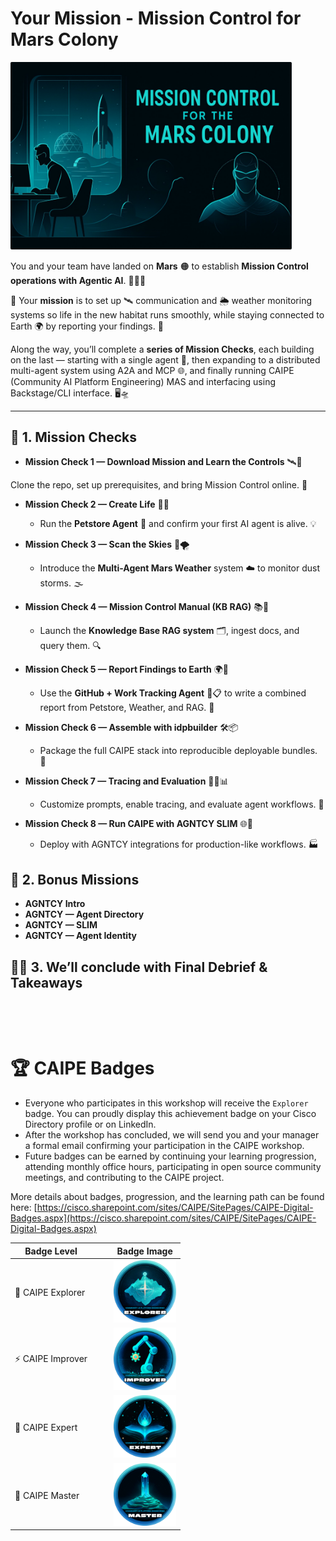 # Your Mission - Mission Control for Mars Colony

<img src="images/mission-control.svg" alt="Mission Control" width="450">

You and your team have landed on **Mars** 🟠 to establish **Mission Control operations with Agentic AI**. 📡🤖🚀

🎯 Your **mission** is to set up 🛰️ communication and 🌦️ weather monitoring systems so life in the new habitat runs smoothly, while staying connected to Earth 🌍 by reporting your findings. 📡

Along the way, you’ll complete a **series of Mission Checks**, each building on the last — starting with a single agent 🤖, then expanding to a distributed multi-agent system using A2A and MCP 🌐, and finally running CAIPE (Community AI Platform Engineering) MAS and interfacing using Backstage/CLI interface. 🖥️🛸

------------------------------

## 🧭 1. Mission Checks

- **Mission Check 1 — Download Mission and Learn the Controls** 🛰️📝

Clone the repo, set up prerequisites, and bring Mission Control online. 🚀

- **Mission Check 2 — Create Life** 🧬🤖
    - Run the **Petstore Agent** 🐾 and confirm your first AI agent is alive. 💡

- **Mission Check 3 — Scan the Skies** 🌌🌪️
    - Introduce the **Multi-Agent Mars Weather** system ☁️ to monitor dust storms. 🌫️

- **Mission Check 4 — Mission Control Manual (KB RAG)** 📚🧠
    - Launch the **Knowledge Base RAG system** 🗂️, ingest docs, and query them. 🔍

- **Mission Check 5 — Report Findings to Earth** 🌍📝
    - Use the **GitHub + Work Tracking Agent** 🐙📋 to write a combined report from Petstore, Weather, and RAG. 📨

- **Mission Check 6 — Assemble with idpbuilder** 🛠️📦
    - Package the full CAIPE stack into reproducible deployable bundles. 🎁

- **Mission Check 7 — Tracing and Evaluation** 🕵️‍♂️📊
    - Customize prompts, enable tracing, and evaluate agent workflows. 🧪

- **Mission Check 8 — Run CAIPE with AGNTCY SLIM** 🌐🤝
    - Deploy with AGNTCY integrations for production-like workflows. 🏭

## 🎯 2. Bonus Missions

* **AGNTCY Intro**
* **AGNTCY — Agent Directory**
* **AGNTCY — SLIM**
* **AGNTCY — Agent Identity**

## 🏁📢 3. We’ll conclude with **Final Debrief & Takeaways**


&nbsp;

&nbsp;



# 🏆 CAIPE Badges

- Everyone who participates in this workshop will receive the `Explorer` badge. You can proudly display this achievement badge on your Cisco Directory profile or on LinkedIn.
- After the workshop has concluded, we will send you and your manager a formal email confirming your participation in the CAIPE workshop.
- Future badges can be earned by continuing your learning progression, attending monthly office hours, participating in open source community meetings, and contributing to the CAIPE project.

More details about badges, progression, and the learning path can be found here:
[https://cisco.sharepoint.com/sites/CAIPE/SitePages/CAIPE-Digital-Badges.aspx](https://cisco.sharepoint.com/sites/CAIPE/SitePages/CAIPE-Digital-Badges.aspx)

| Badge Level        |   |   | Badge Image                                                                 |
|--------------------|---|---|-----------------------------------------------------------------------------|
| 🚀 CAIPE Explorer  |   |   | <img src="images/badge-explorer.svg" alt="CAIPE Explorer" width="100">      |
| ⚡ CAIPE Improver  |   |   | <img src="images/badge-improver.svg" alt="CAIPE Improver" width="100">      |
| 🎯 CAIPE Expert    |   |   | <img src="images/badge-expert.svg" alt="CAIPE Expert" width="100">          |
| 👑 CAIPE Master    |   |   | <img src="images/badge-master.svg" alt="CAIPE Master" width="100">          |
